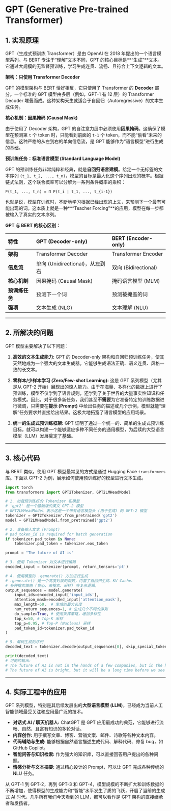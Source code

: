 # GPT (Generative Pre-trained Transformer)

## 1. 实现原理

GPT（生成式预训练 Transformer）是由 OpenAI 在 2018 年提出的一个语言模型系列。与 BERT 专注于“理解”文本不同，GPT 的核心目标是**“生成”**文本。它通过大规模的无监督预训练，学习生成连贯、流畅、且符合上下文逻辑的文本。

**架构：只使用 Transformer Decoder**

GPT 的模型架构与 BERT 恰好相反，它只使用了 Transformer 的 **Decoder** 部分。一个标准的 GPT 模型由多层（例如，GPT-1 有 12 层）的 Transformer Decoder 堆叠而成。这种架构天生就适合于自回归（Autoregressive）的文本生成任务。

**核心机制：因果掩码 (Causal Mask)**

由于使用了 Decoder 架构，GPT 的自注意力层中必须使用**因果掩码**。这确保了模型在预测第 `t` 个 token 时，只能看到前面的 `t-1` 个 token，而不能“偷看”未来的信息。这种严格的从左到右的单向信息流，是 GPT 能够作为“语言模型”进行生成的基础。

**预训练任务：标准语言模型 (Standard Language Model)**

GPT 的预训练任务非常纯粹和经典，就是**自回归语言建模**。给定一个无标签的文本序列 `(t_1, t_2, ..., t_n)`，模型的目标是最大化这个序列出现的概率。根据链式法则，这个联合概率可以分解为一系列条件概率的乘积：

`P(t_1, ..., t_n) = Π P(t_i | t_1, ..., t_{i-1})`

也就是说，模型在训练时，不断地学习根据已经出现的上文，来预测下一个最有可能出现的词。这本质上就是一种**“Teacher Forcing”**的应用，模型在每一步都被输入了真实的文本序列。

**GPT 与 BERT 的核心区别：**

| 特性 | GPT (Decoder-only) | BERT (Encoder-only) |
| :--- | :--- | :--- |
| **架构** | Transformer Decoder | Transformer Encoder |
| **信息流** | 单向 (Unidirectional)，从左到右 | 双向 (Bidirectional) |
| **核心机制** | 因果掩码 (Causal Mask) | 掩码语言模型 (MLM) |
| **预训练任务** | 预测下一个词 | 预测被掩盖的词 |
| **强项** | 文本生成 (NLG) | 文本理解 (NLU) |

---

## 2. 所解决的问题

GPT 模型主要解决了以下问题：

1.  **高效的文本生成能力:** GPT 的 Decoder-only 架构和自回归预训练任务，使其天然地成为一个强大的文本生成器。它能够生成语法正确、语义连贯、风格一致的长文本。

2.  **零样本/少样本学习 (Zero/Few-shot Learning):** 这是 GPT 系列模型（尤其是从 GPT-2 开始）展现出的惊人能力。由于在海量、多样化的数据上进行了预训练，模型不仅学到了语言规则，还学到了关于世界的大量事实性知识和任务模式。因此，对于很多新任务，我们甚至**不需要**为它准备特定的训练数据进行微调，只需要在**提示 (Prompt)** 中给出任务的描述或几个示例，模型就能“理解”任务要求并直接给出结果。这极大地拓宽了语言模型的应用场景。

3.  **统一的生成式预训练框架:** GPT 证明了通过一个统一的、简单的生成式预训练目标，就可以构建一个能够适应多种不同任务的通用模型，为后续的大型语言模型（LLM）发展奠定了基础。

---

## 3. 核心代码

与 BERT 类似，使用 GPT 模型最常见的方式是通过 Hugging Face `transformers` 库。下面以 GPT-2 为例，展示如何使用预训练好的模型进行文本生成。

```python
import torch
from transformers import GPT2Tokenizer, GPT2LMHeadModel

# 1. 加载预训练好的 Tokenizer 和模型
# 'gpt2' 是一个基础版的英文 GPT-2 模型
# GPT2LMHeadModel 表示这是一个带有语言模型头 (用于生成) 的 GPT-2 模型
tokenizer = GPT2Tokenizer.from_pretrained('gpt2')
model = GPT2LMHeadModel.from_pretrained('gpt2')

# 2. 准备输入文本 (Prompt)
# pad_token_id is required for batch generation
if tokenizer.pad_token is None:
    tokenizer.pad_token = tokenizer.eos_token

prompt = "The future of AI is"

# 3. 使用 Tokenizer 对文本进行编码
encoded_input = tokenizer(prompt, return_tensors='pt')

# 4. 使用模型的 .generate() 方法进行生成
# .generate() 是一个高度封装的函数，内置了自回归生成、KV Cache、
# 多种搜索策略 (贪心、束搜索、采样) 等复杂逻辑。
output_sequences = model.generate(
    input_ids=encoded_input['input_ids'],
    attention_mask=encoded_input['attention_mask'],
    max_length=50,  # 生成的最大长度
    num_return_sequences=1, # 生成几个不同的序列
    do_sample=True, # 使用采样策略，增加多样性
    top_k=50, # Top-K 采样
    top_p=0.95, # Top-P (Nucleus) 采样
    pad_token_id=tokenizer.pad_token_id
)

# 5. 解码生成的序列
decoded_text = tokenizer.decode(output_sequences[0], skip_special_tokens=True)

print(decoded_text)
# 可能的输出: 
# The future of AI is not in the hands of a few companies, but in the hands of the people.
# The future of AI is bright, but it will be a long time before we see the full potential of the technology.
```

---

## 4. 实际工程中的应用

GPT 系列模型，特别是其后续发展出的**大型语言模型 (LLM)**，已经成为当前人工智能领域最受关注和应用最广泛的技术。

*   **对话式 AI / 聊天机器人:** ChatGPT 是 GPT 应用最成功的典范，它能够进行流畅、自然、且富有知识的多轮对话。
*   **内容创作:** 用于撰写文章、博客、营销文案、邮件、诗歌等各种文本内容。
*   **代码辅助与生成:** 能够根据自然语言描述生成代码、解释代码、修复 bug，如 GitHub Copilot。
*   **智能问答与知识检索:** 作为强大的知识库，可以直接回答用户提出的各种问题。
*   **情感分析与文本摘要:** 通过精心设计的 Prompt，可以让 GPT 完成各种传统的 NLU 任务。

从 GPT-1 到 GPT-2，再到 GPT-3 和 GPT-4，模型规模的不断扩大和训练数据的不断增加，使得模型的生成能力和“智能”水平发生了质的飞跃，开启了当前的生成式 AI 时代。几乎所有我们今天看到的 LLM，都可以看作是 GPT 架构的直接继承者和发扬者。
